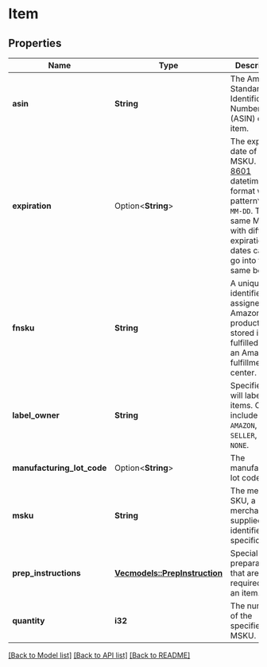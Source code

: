 # Item

## Properties

Name | Type | Description | Notes
------------ | ------------- | ------------- | -------------
**asin** | **String** | The Amazon Standard Identification Number (ASIN) of the item. | 
**expiration** | Option<**String**> | The expiration date of the MSKU. In [ISO 8601](https://developer-docs.amazon.com/sp-api/docs/iso-8601) datetime format with pattern`YYYY-MM-DD`. The same MSKU with different expiration dates cannot go into the same box. | [optional]
**fnsku** | **String** | A unique identifier assigned by Amazon to products stored in and fulfilled from an Amazon fulfillment center. | 
**label_owner** | **String** | Specifies who will label the items. Options include `AMAZON`, `SELLER`, and `NONE`. | 
**manufacturing_lot_code** | Option<**String**> | The manufacturing lot code. | [optional]
**msku** | **String** | The merchant SKU, a merchant-supplied identifier of a specific SKU. | 
**prep_instructions** | [**Vec<models::PrepInstruction>**](PrepInstruction.md) | Special preparations that are required for an item. | 
**quantity** | **i32** | The number of the specified MSKU. | 

[[Back to Model list]](../README.md#documentation-for-models) [[Back to API list]](../README.md#documentation-for-api-endpoints) [[Back to README]](../README.md)


